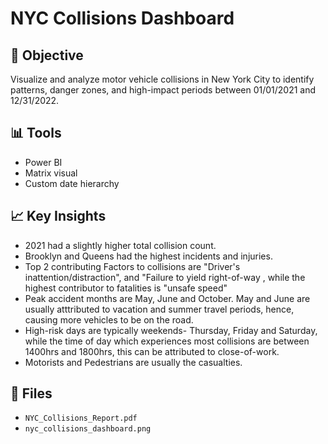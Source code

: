 
# NYC Collisions Dashboard

## 📌 Objective
Visualize and analyze motor vehicle collisions in New York City to identify patterns, danger zones, and high-impact periods between 01/01/2021 and 12/31/2022.

## 📊 Tools
- Power BI
- Matrix visual
- Custom date hierarchy

## 📈 Key Insights
- 2021 had a slightly higher total collision count.
- Brooklyn and Queens had the highest incidents and injuries.
- Top 2 contributing Factors to collisions are "Driver's inattention/distraction", and "Failure to yield right-of-way
, while the highest contributor to fatalities is "unsafe speed"
- Peak accident months are May, June and October. May and June are usually atttributed to vacation and summer travel periods, hence, causing more vehicles to be on the road.
- High-risk days are typically weekends- Thursday, Friday and Saturday, while the time of day which experiences most collisions are between 1400hrs and 1800hrs, this can be attributed to close-of-work.
- Motorists and Pedestrians are usually the casualties.

## 📎 Files
- `NYC_Collisions_Report.pdf`
- `nyc_collisions_dashboard.png`
